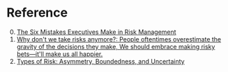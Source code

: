 # Reference

0. [The Six Mistakes Executives Make in Risk Management](https://hbr.org/2009/10/the-six-mistakes-executives-make-in-risk-management)
0. [Why don't we take risks anymore?: People oftentimes overestimate the gravity of the decisions they make, We should embrace making risky bets—it'll make us all happier.](https://primordialstartup.substack.com/p/why-dont-we-take-risks-anymore)
0. [Types of Risk: Asymmetry, Boundedness, and Uncertainty](https://riskmusings.substack.com/p/types-of-risk-symmetry-asymmetry)

